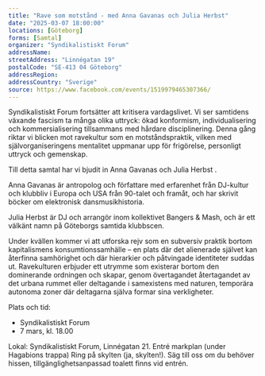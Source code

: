 ```yaml
---
title: "Rave som motstånd - med Anna Gavanas och Julia Herbst"
date: "2025-03-07 18:00:00"
locations: [Göteborg]
forms: [Samtal]
organizer: "Syndikalistiskt Forum"
addressName: 
streetAddress: "Linnégatan 19"
postalCode: "SE-413 04 Göteborg"
addressRegion:
addressCountry: "Sverige"
source: https://www.facebook.com/events/1519979465307366/
---
```

Syndikalistiskt Forum fortsätter att kritisera vardagslivet. Vi ser samtidens växande fascism ta många olika uttryck: ökad konformism, individualisering och kommersialisering tillsammans med hårdare disciplinering. Denna gång riktar vi blicken mot ravekultur som en motståndspraktik, vilken med självorganiseringens mentalitet uppmanar upp för frigörelse, personligt uttryck och gemenskap.

Till detta samtal har vi bjudit in Anna Gavanas och Julia Herbst .

Anna Gavanas är antropolog och författare med erfarenhet från DJ-kultur och klubbliv i Europa och USA från 90-talet och framåt, och har skrivit böcker om elektronisk dansmusikhistoria.

Julia Herbst är DJ och arrangör inom kollektivet Bangers & Mash, och är ett välkänt namn på Göteborgs samtida klubbscen.

Under kvällen kommer vi att utforska rejv som en subversiv praktik bortom kapitalismens konsumtionssamhälle – en plats där det alienerade självet kan återfinna samhörighet och där hierarkier och påtvingade identiteter suddas ut. Ravekulturen erbjuder ett utrymme som existerar bortom den dominerande ordningen och skapar, genom övertagandet återtagandet av det urbana rummet eller deltagande i samexistens med naturen, temporära autonoma zoner där deltagarna själva formar sina verkligheter.

Plats och tid:
- Syndikalistiskt Forum
- 7 mars, kl. 18.00 

Lokal: Syndikalistiskt Forum, Linnégatan 21. Entré markplan (under Hagabions trappa) Ring på skylten (ja, skylten!). Säg till oss om du behöver hissen, tillgänglighetsanpassad toalett finns vid entrén.

